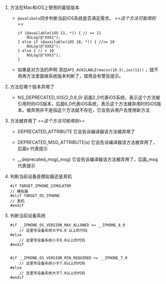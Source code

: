 1. 方法在Mac和iOS上使用的最低版本
    - `@avalibale`同步判断当前iOS系统是否满足需求。    *==这个方法可能用到==*
       
        ```
        if (@available(iOS 11, *)) { // >= 11
            NSLog(@"XXX1");
        } else if (@available(iOS 10, *)) { //>= 10
            NSLog(@"XXX2");
        } else { // < 10
            NSLog(@"XXX3");
        }  
        ```
    - 如果是对方法的声明 添加`API_AVAILABLE(macos(10.5),ios(11))` ，就不用再方法里面做系统版本判断了，错用会有警告提示。

    
2. 方法在哪个版本弃用了
    - NS_DEPRECATED_IOS(2_0,6_0) 前面2_0代表iOS系统，表示这个方法被引用时的iOS版本，后面6_0代表iOS系统，表示这个方法被弃用时的iOS版本。被弃用并不是指这个方法就不存在，它会告诉用户去使用新方法

3. 方法被弃用了   *==这个方法可能用到==*
    - DEPRECATED_ATTRIBUTE 它会告诉编译器该方法被弃用了

    - DEPRECATED_MSG_ATTRIBUTE(s) 它会告诉编译器该方法被弃用了，后面s 代表提示

    - __deprecated_msg(_msg) 它会告诉编译器该方法被弃用了，后面_msg代表提示

4. 判断当前设备是模拟器还是真机
    
    ```
    #if TARGET_IPHONE_SIMULATOR
    // 模拟器
    #elif TARGET_OS_IPHONE
    // 真机
    #endif
    ```
    
5. 判断当前设备系统

    ```
    #if __IPHONE_OS_VERSION_MAX_ALLOWED >= __IPHONE_8_0
        // 这里写设备系统大于8.0 以上的代码
    #else
        // 这里写设备系统小于8.0以上的代码
    #endif
    
    
    #if __IPHONE_OS_VERSION_MIN_REQUIRED <= __IPHONE_7_0
        // 这里写设备系统小于7.0以上的代码
    #else
        // 这里写设备系统大于7.0以上的代码
    #endif
    ```


